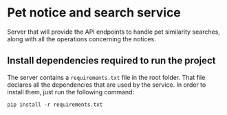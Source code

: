 # Pet notice and search service
Server that will provide the API endpoints to handle pet similarity searches, along with all the operations concerning the notices.


## Install dependencies required to run the project
The server contains a `requirements.txt` file in the root folder. That file declares all the dependencies that are used by the service. In order to install them, just run the following command:

`pip install -r requirements.txt`
   
